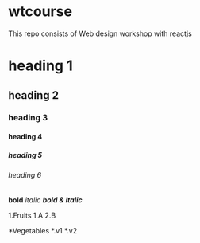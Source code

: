 # wtcourse
This repo consists of Web design workshop with reactjs
# heading 1
## heading 2
### heading 3
#### heading 4
##### heading 5
###### heading 6

**bold**
*italic*
***bold & italic***

1.Fruits
    1.A
    2.B
    
*Vegetables
    *.v1
    *.v2

